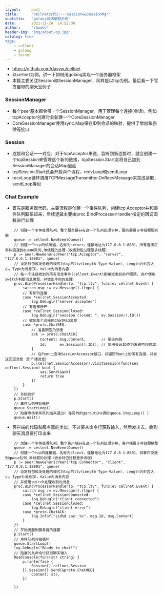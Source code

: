 ```yaml
---
layout:     post
title:      "cellnet分析3----Session&&SessionMgr"
subtitle:   "golang网络编程示例"
date:       2021-11-24  14:52:00
author:     "zhouhd"
header-img: "img/about-bg.jpg"
catalog: true
tags:
    - cellnet
    - golang
    - Server
---
```


- <https://github.com/davyxu/cellnet>
- 以cellnet为例，讲一下如何用golang实现一个服务器框架
- 本篇主要关注Session和SessionManager，同样是以tcp为例。最后看一下官方自带的聊天室例子


### SessionManager
- 每个peer基本都会带一个SessionManager，用于管理每个连接(会话)。例如tcpAcceptor创建时会新建一个CoreSessionManager
- CoreSessionManager使用sync.Map保存ID到会话的映射，提供了增加和删除等接口

### Session
- 连接和会话一一对应，对于tcpAcceptor来说，监听到新连接时，就会创建一个tcpSession来管理这个新的链接，tcpSession.Start会将自己加到SessionManager的会话Map里面
- tcpSession.Start还会开启两个协程，recvLoop和sendLoop
- recvLoop循环调用TCPMessageTransmitter.OnRecvMessage来完成读取，sendLoop类似

### Chat Example
- 首先是服务器代码，主要流程是创建一个事件队列，创建tcp.Acceptor并和事件队列联系起来，后续逻辑主要由proc.BindProcessorHandler指定的回调函数进行处理

```golang
	// 创建一个事件处理队列，整个服务器只有这一个队列处理事件，服务器属于单线程服务器
    queue := cellnet.NewEventQueue()
	// 创建一个tcp的侦听器，名称为server，连接地址为127.0.0.1:8801，所有连接将事件投递到queue队列,单线程的处理（收发封包过程是多线程）
	p := peer.NewGenericPeer("tcp.Acceptor", "server", "127.0.0.1:18801", queue)
	// 设定封包收发处理的模式为tcp的ltv(Length-Type-Value), Length为封包大小，Type为消息ID，Value为消息内容
	// 每一个连接收到的所有消息事件(cellnet.Event)都被派发到用户回调, 用户使用switch判断消息类型，并做出不同的处理
	proc.BindProcessorHandler(p, "tcp.ltv", func(ev cellnet.Event) {
		switch msg := ev.Message().(type) {
		// 有新的连接
		case *cellnet.SessionAccepted:
			log.Debugln("server accepted")
		// 有连接断开
		case *cellnet.SessionClosed:
			log.Debugln("session closed: ", ev.Session().ID())
		// 收到某个连接的ChatREQ消息
		case *proto.ChatREQ:
			// 准备回应的消息
			ack := proto.ChatACK{
				Content: msg.Content,       // 聊天内容
				Id:      ev.Session().ID(), // 使用会话ID作为发送内容的ID
			}
			// 在Peer上查询SessionAccessor接口，并遍历Peer上的所有连接，并发送回应消息（即广播消息）
			p.(cellnet.SessionAccessor).VisitSession(func(ses cellnet.Session) bool {
				ses.Send(&ack)
				return true
			})
		}
	})
	// 开始侦听
	p.Start()
	// 事件队列开始循环
	queue.StartLoop()
	// 阻塞等待事件队列结束退出( 在另外的goroutine调用queue.StopLoop() )
	queue.Wait()
```

- 客户端的代码和服务器的类似，不过要从命令行获取输入，然后发出去，收到聊天消息要打印出来

```golang
	// 创建一个事件处理队列，整个客户端只有这一个队列处理事件，客户端属于单线程模型
	queue := cellnet.NewEventQueue()
	// 创建一个tcp的连接器，名称为client，连接地址为127.0.0.1:8801，将事件投递到queue队列,单线程的处理（收发封包过程是多线程）
	p := peer.NewGenericPeer("tcp.Connector", "client", "127.0.0.1:18801", queue)
	// 设定封包收发处理的模式为tcp的ltv(Length-Type-Value), Length为封包大小，Type为消息ID，Value为消息内容
	// 并使用switch处理收到的消息
	proc.BindProcessorHandler(p, "tcp.ltv", func(ev cellnet.Event) {
		switch msg := ev.Message().(type) {
		case *cellnet.SessionConnected:
			log.Debugln("client connected")
		case *cellnet.SessionClosed:
			log.Debugln("client error")
		case *proto.ChatACK:
			log.Infof("sid%d say: %s", msg.Id, msg.Content)
		}
	})
	// 开始发起到服务器的连接
	p.Start()
	// 事件队列开始循环
	queue.StartLoop()
	log.Debugln("Ready to chat!")
	// 阻塞的从命令行获取聊天输入
	ReadConsole(func(str string) {
		p.(interface {
			Session() cellnet.Session
		}).Session().Send(&proto.ChatREQ{
			Content: str,
		})

	})
```
